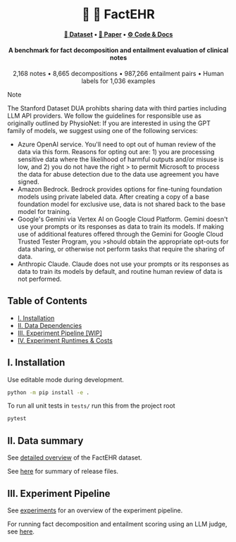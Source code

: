 <div align="center">
  <h1>📄 🧠 FactEHR</h1>
  <h4>
    <a href="https://stanford.redivis.com/datasets/bckk-15p0mwmz7">💾 Dataset</a> • 
    <a href="https://arxiv.org/abs/2412.12422">📝 Paper</a> • 
    <a href="https://github.com/som-shahlab/factehr">⚙️ Code & Docs</a>
  </h4>
  <h4>A benchmark for fact decomposition and entailment evaluation of clinical notes</h4>
  <p>
    2,168 notes • 8,665 decompositions • 987,266 entailment pairs • Human labels for 1,036 examples
  </p>
</div>

> [!NOTE]  
> The Stanford Dataset DUA prohibts sharing data with third parties including LLM API providers. We follow the guidelines for responsible use as originally outlined by PhysioNet:
> If you are interested in using the GPT family of models, we suggest using one of the following services:
> - Azure OpenAI service. You'll need to opt out of human review of the data via this form. Reasons for opting out are: 1) you are processing sensitive data where the likelihood of harmful outputs and/or misuse is low, and 2) you do not have the right > to permit Microsoft to process the data for abuse detection due to the data use agreement you have signed.
> - Amazon Bedrock. Bedrock provides options for fine-tuning foundation models using private labeled data. After creating a copy of a base foundation model for exclusive use, data is not shared back to the base model for training.
> - Google's Gemini via Vertex AI on Google Cloud Platform. Gemini doesn't use your prompts or its responses as data to train its models. If making use of additional features offered through the Gemini for Google Cloud Trusted Tester Program, you >should obtain the appropriate opt-outs for data sharing, or otherwise not perform tasks that require the sharing of data.
> - Anthropic Claude. Claude does not use your prompts or its responses as data to train its models by default, and routine human review of data is not performed.



## Table of Contents
- [I. Installation](#i-installation)
- [II. Data Dependencies](#ii-data-dependencies)
- [III. Experiment Pipeline [WIP]](#iii-experiment-workflow-wip)
- [IV. Experiment Runtimes & Costs](docs/runtimes.md)

## I. Installation

Use editable mode during development.

```bash
python -m pip install -e .
```

To run all unit tests in `tests/` run this from the project root

```bash
pytest
```

## II. Data summary

See [detailed overview](docs/dataset_summary.md) of the FactEHR dataset. 

See [here](docs/release_files.md) for summary of release files.
 
## III. Experiment Pipeline 
See [experiments](docs/experiments.md) for an overview of the experiment pipeline.

For running fact decomposition and entailment scoring using an LLM judge, see [here](https://github.com/som-shahlab/factehr/blob/main/docs/experiments.md#2-running-llm-experiments).
